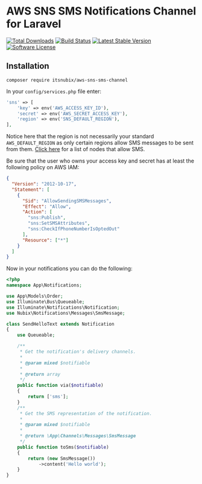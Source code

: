 # AWS SNS SMS Notifications Channel for Laravel

[![Total Downloads](https://img.shields.io/packagist/dt/itsnubix/aws-sns-sms-channel.svg?style=flat-square)](https://packagist.org/packages/itsnubix/aws-sns-sms-channel)
[![Build Status](https://travis-ci.org/itsnubix/aws-sns-sms-channel.svg?branch=master)](https://travis-ci.org/itsnubix/aws-sns-sms-channel/)
[![Latest Stable Version](https://poser.pugx.org/itsnubix/aws-sns-sms-channel/v/stable.svg)](https://poser.pugx.org/itsnubix/aws-sns-sms-channel)
[![Software License](https://img.shields.io/badge/license-MIT-brightgreen.svg?style=flat-square)](LICENSE)

## Installation

`composer require itsnubix/aws-sns-sms-channel`

In your `config/services.php` file enter:

```php
'sns' => [
    'key' => env('AWS_ACCESS_KEY_ID'),
    'secret' => env('AWS_SECRET_ACCESS_KEY'),
    'region' => env('SNS_DEFAULT_REGION'),
],
```

Notice here that the region is not necessarily your standard `AWS_DEFAULT_REGION` as only certain regions allow SMS messages to be sent from them. [Click here](https://docs.aws.amazon.com/sns/latest/dg/sns-supported-regions-countries.html) for a list of nodes that allow SMS.

Be sure that the user who owns your access key and secret has at least the following policy on AWS IAM:

```json
{
  "Version": "2012-10-17",
  "Statement": [
    {
      "Sid": "AllowSendingSMSMessages",
      "Effect": "Allow",
      "Action": [
        "sns:Publish",
        "sns:SetSMSAttributes",
        "sns:CheckIfPhoneNumberIsOptedOut"
      ],
      "Resource": ["*"]
    }
  ]
}
```

Now in your notifications you can do the following:

```php
<?php
namespace App\Notifications;

use App\Models\Order;
use Illuminate\Bus\Queueable;
use Illuminate\Notifications\Notification;
use Nubix\Notifications\Messages\SmsMessage;

class SendHelloText extends Notification
{
    use Queueable;

    /**
     * Get the notification's delivery channels.
     *
     * @param mixed $notifiable
     *
     * @return array
     */
    public function via($notifiable)
    {
        return ['sms'];
    }
    /**
     * Get the SMS representation of the notification.
     *
     * @param mixed $notifiable
     *
     * @return \App\Channels\Messages\SmsMessage
     */
    public function toSms($notifiable)
    {
        return (new SmsMessage())
            ->content('Hello world');
    }
}
```
